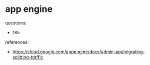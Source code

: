 # app engine

questions:
- 185

references:
- https://cloud.google.com/appengine/docs/admin-api/migrating-splitting-traffic